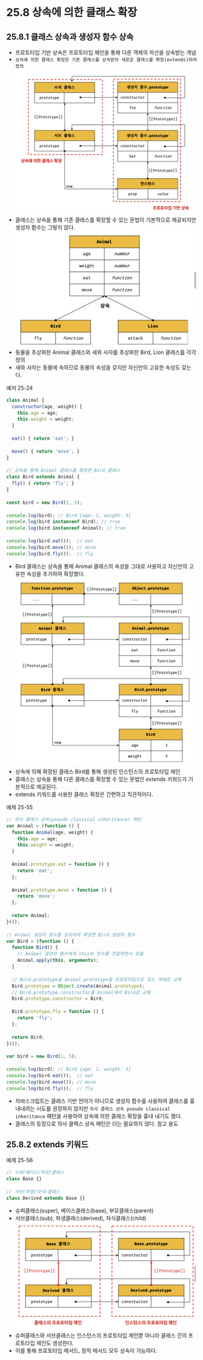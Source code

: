 # 25.8 상속에 의한 클래스 확장
## 25.8.1 클래스 상속과 생성자 함수 상속
- 프로토타입 기반 상속은 프로토타입 체인을 통해 다른 객체의 자산을 상속받는 개념
- `상속에 의한 클래스 확장은 기존 클래스를 상속받아 새로운 클래스를 확장(extends)하여 정의`
![그림 25-7](../images/pic_25-7.jpeg)
- 클래스는 상속을 통해 기존 클래스를 확장할 수 있는 문법이 기본적으로 제공되지만 생성자 함수는 그렇지 않다.
![그림 25-8](../images/pic_25-8.jpeg)
- 동물을 추상화한 Animal 클래스와 새와 사자를 추상화한 Bird, Lion 클래스를 각각 정의
- 새와 사자는 동물에 속하므로 동물의 속성을 갖지만 자신만의 고유한 속성도 갖는다.

예저 25-24
```javascript
class Animal {
  constructor(age, weight) {
    this.age = age;
    this.weight = weight;
  }

  eat() { return 'eat'; }

  move() { return 'move'; }
}

// 상속을 통해 Animal 클래스를 확장한 Bird 클래스
class Bird extends Animal {
  fly() { return 'fly'; }
}

const bird = new Bird(1, 5);

console.log(bird); // Bird {age: 1, weight: 5}
console.log(bird instanceof Bird); // true
console.log(bird instanceof Animal); // true

console.log(bird.eat());  // eat
console.log(bird.move()); // move
console.log(bird.fly());  // fly
```
- Bird 클래스는 상속을 통해 Animal 클래스의 속성을 그대로 사용하고 자신만의 고유한 속성을 추가하여 확장했다.
![그림 25-9](../images/pic_25-9.jpeg)
- 상속에 의해 확장된 클래스 Bird를 통해 생성된 인스턴스의 프로토타입 체인
- 클래스는 상속을 통해 다른 클래스를 확장할 수 있는 문법인 extends 키워드가 기본적으로 제공된다.
- extends 키워드를 사용한 클래스 확장은 간편하고 직관적이다.

예제 25-55
```javascript
// 의사 클래스 상속(pseudo classical inheritance) 패턴
var Animal = (function () {
  function Animal(age, weight) {
    this.age = age;
    this.weight = weight;
  }

  Animal.prototype.eat = function () {
    return 'eat';
  };

  Animal.prototype.move = function () {
    return 'move';
  };

  return Animal;
}());

// Animal 생성자 함수를 상속하여 확장한 Bird 생성자 함수
var Bird = (function () {
  function Bird() {
    // Animal 생성자 함수에게 this와 인수를 전달하면서 호출
    Animal.apply(this, arguments);
  }

  // Bird.prototype을 Animal.prototype을 프로토타입으로 갖는 객체로 교체
  Bird.prototype = Object.create(Animal.prototype);
  // Bird.prototype.constructor을 Animal에서 Bird로 교체
  Bird.prototype.constructor = Bird;

  Bird.prototype.fly = function () {
    return 'fly';
  };

  return Bird;
}());

var bird = new Bird(1, 5);

console.log(bird); // Bird {age: 1, weight: 5}
console.log(bird.eat());  // eat
console.log(bird.move()); // move
console.log(bird.fly());  // fly
```
- 자바스크립트는 클래스 기반 언어가 아니므로 생성자 함수를 사용하여 클래스를 흉내내려는 시도를 권장하지 않지만 `의사 클래스 상속 pseudo classical inheritance` 패턴을 사용하여 상속에 의한 클래스 확장을 흉내 내기도 했다.
- 클래스의 등장으로 의사 클랙스 상속 패턴은 더는 필요하지 않다. 참고 용도

## 25.8.2 extends 키워드
예제 25-56
```javascript
// 수퍼(베이스/부모)클래스
class Base {}

// 서브(파생/자식)클래스
class Derived extends Base {}
```
- 슈퍼클래스(super), 베이스클래스(base), 부모클래스(parent)
- 서브클래스(sub), 파생클래스(derived), 자식클래스(child)
![그림 25-10](../images/pic_25-10.jpeg)
- 슈퍼클래스와 서브클래스는 인스턴스의 프로토타입 체인뿐 아니라 클래스 간의 프로토타입 체인도 생성한다.
- 이를 통해 프로토타입 메서드, 정적 메서드 모두 상속이 가능하다.